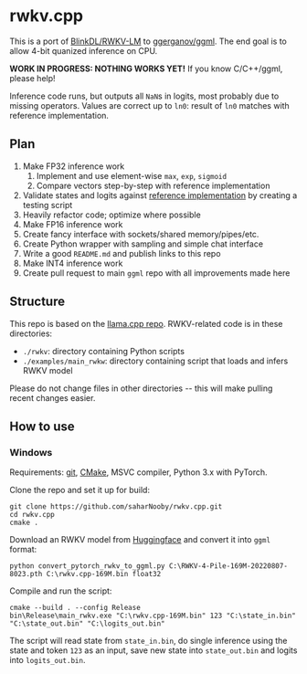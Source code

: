 # rwkv.cpp

This is a port of [BlinkDL/RWKV-LM](https://github.com/BlinkDL/RWKV-LM) to [ggerganov/ggml](https://github.com/ggerganov/ggml). The end goal is to allow 4-bit quanized inference on CPU.

**WORK IN PROGRESS: NOTHING WORKS YET!** If you know C/C++/ggml, please help!

Inference code runs, but outputs all `NaN`s in logits, most probably due to missing operators.  Values are correct up to `ln0`: result of `ln0` matches with reference implementation.

## Plan

1. Make FP32 inference work
   1. Implement and use element-wise `max`, `exp`, `sigmoid`
   2. Compare vectors step-by-step with reference implementation
2. Validate states and logits against [reference implementation](https://github.com/BlinkDL/ChatRWKV/blob/main/RWKV_in_150_lines.py) by creating a testing script
3. Heavily refactor code; optimize where possible
4. Make FP16 inference work
5. Create fancy interface with sockets/shared memory/pipes/etc.
6. Create Python wrapper with sampling and simple chat interface
7. Write a good `README.md` and publish links to this repo
8. Make INT4 inference work
9. Create pull request to main `ggml` repo with all improvements made here

## Structure

This repo is based on the [llama.cpp repo](https://github.com/ggerganov/llama.cpp). RWKV-related code is in these directories:

- `./rwkv`: directory containing Python scripts
- `./examples/main_rwkw`: directory containing script that loads and infers RWKV model

Please do not change files in other directories -- this will make pulling recent changes easier.

## How to use

### Windows

Requirements: [git](https://gitforwindows.org/), [CMake](https://cmake.org/download/), MSVC compiler, Python 3.x with PyTorch.

Clone the repo and set it up for build:

```commandline
git clone https://github.com/saharNooby/rwkv.cpp.git
cd rwkv.cpp
cmake .
```

Download an RWKV model from [Huggingface](https://huggingface.co/BlinkDL) and convert it into `ggml` format:

```commandline
python convert_pytorch_rwkv_to_ggml.py C:\RWKV-4-Pile-169M-20220807-8023.pth C:\rwkv.cpp-169M.bin float32
```

Compile and run the script:

```commandline
cmake --build . --config Release
bin\Release\main_rwkv.exe "C:\rwkv.cpp-169M.bin" 123 "C:\state_in.bin" "C:\state_out.bin" "C:\logits_out.bin"
```

The script will read state from `state_in.bin`, do single inference using the state and token `123` as an input, save new state into `state_out.bin` and logits into `logits_out.bin`.
